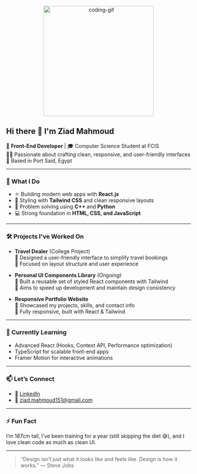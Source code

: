 <p align="center">
  <img src="https://media.giphy.com/media/qgQUggAC3Pfv687qPC/giphy.gif" alt="coding-gif" width="300" />
</p>

## Hi there 👋 I'm Ziad Mahmoud

🚀 **Front-End Developer** | 🎓 Computer Science Student at FCIS  
👨‍💻 Passionate about crafting clean, responsive, and user-friendly interfaces  
📍 Based in Port Said, Egypt  

---

### 💼 What I Do
- ⚛️ Building modern web apps with **React.js**
- 🎨 Styling with **Tailwind CSS** and clean responsive layouts
- 🧠 Problem solving using **C++** and **Python**
- 💻 Strong foundation in **HTML, CSS, and JavaScript**

---

### 🛠️ Projects I've Worked On
- **Travel Dealer** (College Project)  
  🔹 Designed a user-friendly interface to simplify travel bookings  
  🔹 Focused on layout structure and user experience

- **Personal UI Components Library** *(Ongoing)*  
  🔹 Built a reusable set of styled React components with Tailwind  
  🔹 Aims to speed up development and maintain design consistency

- **Responsive Portfolio Website**  
  🔹 Showcased my projects, skills, and contact info  
  🔹 Fully responsive, built with React & Tailwind

---

### 🌱 Currently Learning
- Advanced React (Hooks, Context API, Performance optimization)  
- TypeScript for scalable front-end apps  
- Framer Motion for interactive animations

---

### 📫 Let’s Connect
- 💼 [LinkedIn](https://www.linkedin.com/in/ziad-mahmoud151)  
- 📧 ziad.mahmoud151@gmail.com  

---

### ⚡ Fun Fact
I’m 187cm tall, I’ve been training for a year (still skipping the diet 😅), and I love clean code as much as clean UI.

---

> “Design isn’t just what it looks like and feels like. Design is how it works.” — Steve Jobs
